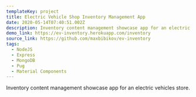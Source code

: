 ```yaml
---
templateKey: project
title: Electric Vehicle Shop Inventory Management App
date: 2020-05-14T07:40:51.002Z
description: Inventory content management showcase app for an electric vehicles store.
demo_link: https://ev-inventory.herokuapp.com/inventory
source_link: https://github.com/maxbibikov/ev-inventory
tags:
  - NodeJS
  - Express
  - MongoDB
  - Pug
  - Material Components
---
```

Inventory content management showcase app for an electric vehicles store.